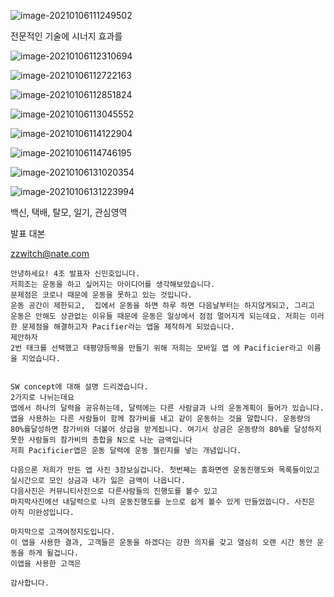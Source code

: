 ![image-20210106111249502](C:\Users\multicampus\AppData\Roaming\Typora\typora-user-images\image-20210106111249502.png)



전문적인 기술에 시너지 효과를 

![image-20210106112310694](C:\Users\multicampus\AppData\Roaming\Typora\typora-user-images\image-20210106112310694.png)

![image-20210106112722163](C:\Users\multicampus\AppData\Roaming\Typora\typora-user-images\image-20210106112722163.png)

![image-20210106112851824](C:\Users\multicampus\AppData\Roaming\Typora\typora-user-images\image-20210106112851824.png)

![image-20210106113045552](C:\Users\multicampus\Desktop\memo\hackerton.assets\image-20210106113045552.png)

![image-20210106114122904](C:\Users\multicampus\Desktop\memo\hackerton.assets\image-20210106114122904.png)

![image-20210106114746195](C:\Users\multicampus\Desktop\memo\hackerton.assets\image-20210106114746195.png)

![image-20210106131020354](C:\Users\multicampus\Desktop\memo\hackerton.assets\image-20210106131020354.png)

![image-20210106131223994](C:\Users\multicampus\Desktop\memo\hackerton.assets\image-20210106131223994.png)

백신, 택배,  탈모, 일기, 관심영역



발표 대본

zzwitch@nate.com

```
안녕하세요! 4조 발표자 신민호입니다.
저희조는 운동을 하고 싶어지는 아이디어를 생각해보았습니다.
문제점은 코로나 때문에 운동을 못하고 있는 것입니다.
운동 공간이 제한되고,  집에서 운동을 하면 하루 하면 다음날부터는 하지않게되고, 그리고 운동은 안해도 상관없는 이유들 때문에 운동은 일상에서 점점 멀어지게 되는데요. 저희는 이러한 문제점을 해결하고자 Pacifier라는 앱을 제작하게 되었습니다.
제안하자
2번 태크를 선택했고 태평양등짝을 만들기 위해 저희는 모바일 앱 에 Pacificier라고 이름을 지었습니다.


SW concept에 대해 설명 드리겠습니다.
2가지로 나뉘는데요 
앱에서 하나의 달력을 공유하는데, 달력에는 다른 사람글과 나의 운동계획이 들어가 있습니다.
앱을 사용하는 다른 사람들이 함께 참가비를 내고 같이 운동하는 것을 말합니다. 운동량의 80%를달성하면 참가비와 더불어 상급을 받게됩니다. 여기서 상금은 운동량의 80%를 달성하지 못한 사람들의 참가비의 총합을 N으로 나눈 금액입니다 
저희 Pacificier앱은 운동 달력에 운동 첼린지를 넣는 개념입니다.

다음으론 저희가 만든 앱 사진 3장보실겁니다. 첫번째는 홈화면엔 운동진행도와 목록들이있고 실시간으로 모인 상금과 내가 잃은 금액이 나옵니다.
다음사진은 커뮤니티사진으로 다른사람들의 진행도를 볼수 있고
마지막사진에선 내달력으로 나의 운동진행도를 눈으로 쉽게 볼수 있게 만들었씁니다. 사진은 아직 미완성입니다.

마지막으로 고객여정지도입니다.
이 앱을 사용한 결과, 고객들은 운동을 하겠다는 강한 의지를 갖고 열심히 오랜 시간 동안 운동을 하게 될겁니다.
이앱을 사용한 고객은 

감사합니다.
```


